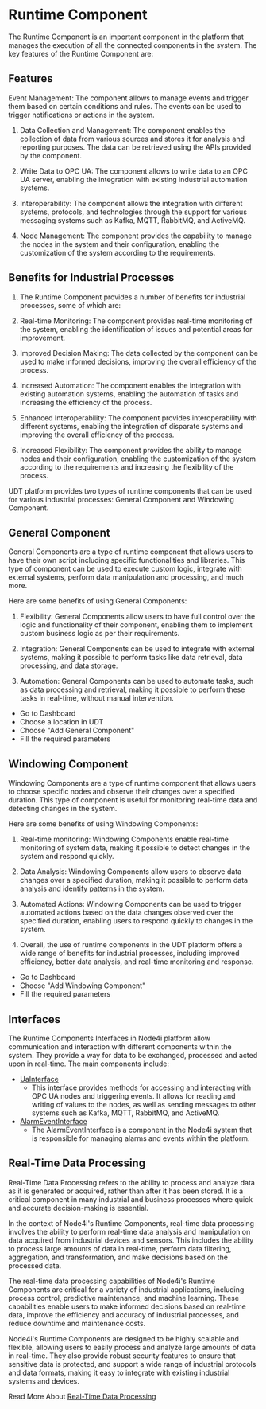 # Runtime Component

The Runtime Component is an important component in the platform that manages the execution of all the connected
components in the system. The key features of the Runtime Component are:

## Features

Event Management: The component allows to manage events and trigger them based on certain conditions and rules. The
events can be used to trigger notifications or actions in the system.

1. Data Collection and Management: The component enables the collection of data from various sources and stores it for
   analysis and reporting purposes. The data can be retrieved using the APIs provided by the component.

2. Write Data to OPC UA: The component allows to write data to an OPC UA server, enabling the integration with existing
   industrial automation systems.

3. Interoperability: The component allows the integration with different systems, protocols, and technologies through
   the support for various messaging systems such as Kafka, MQTT, RabbitMQ, and ActiveMQ.

4. Node Management: The component provides the capability to manage the nodes in the system and their configuration,
   enabling the customization of the system according to the requirements.

## Benefits for Industrial Processes

1. The Runtime Component provides a number of benefits for industrial processes, some of which are:

2. Real-time Monitoring: The component provides real-time monitoring of the system, enabling the identification of
   issues and potential areas for improvement.

3. Improved Decision Making: The data collected by the component can be used to make informed decisions, improving the
   overall efficiency of the process.

4. Increased Automation: The component enables the integration with existing automation systems, enabling the automation
   of tasks and increasing the efficiency of the process.

5. Enhanced Interoperability: The component provides interoperability with different systems, enabling the integration
   of disparate systems and improving the overall efficiency of the process.

6. Increased Flexibility: The component provides the ability to manage nodes and their configuration, enabling the
   customization of the system according to the requirements and increasing the flexibility of the process.

UDT platform provides two types of runtime components that can be used for various industrial processes: General
Component and Windowing Component.

## General Component

General Components are a type of runtime component that allows users to have their own script including specific
functionalities and libraries. This type of component can be used to execute custom logic, integrate with external
systems, perform data manipulation and processing, and much more.

Here are some benefits of using General Components:

1. Flexibility: General Components allow users to have full control over the logic and functionality of their component,
   enabling them to implement custom business logic as per their requirements.
2. Integration: General Components can be used to integrate with external systems, making it possible to perform tasks
   like data retrieval, data processing, and data storage.

3. Automation: General Components can be used to automate tasks, such as data processing and retrieval, making it
   possible to perform these tasks in real-time, without manual intervention.

- Go to Dashboard
- Choose a location in UDT
- Choose "Add General Component"
- Fill the required parameters

## Windowing Component

Windowing Components are a type of runtime component that allows users to choose specific nodes and observe their
changes over a specified duration. This type of component is useful for monitoring real-time data and detecting changes
in the system.

Here are some benefits of using Windowing Components:

1. Real-time monitoring: Windowing Components enable real-time monitoring of system data, making it possible to detect
   changes in the system and respond quickly.

2. Data Analysis: Windowing Components allow users to observe data changes over a specified duration, making it possible
   to perform data analysis and identify patterns in the system.

3. Automated Actions: Windowing Components can be used to trigger automated actions based on the data changes observed
   over the specified duration, enabling users to respond quickly to changes in the system.

4. Overall, the use of runtime components in the UDT platform offers a wide range of benefits for industrial processes,
   including improved efficiency, better data analysis, and real-time monitoring and response.

- Go to Dashboard
- Choose "Add Windowing Component"
- Fill the required parameters

## Interfaces
The Runtime Components Interfaces in Node4i platform allow communication and interaction with different components within the system. They provide a way for data to be exchanged, processed and acted upon in real-time. The main components include:

- [UaInterface](./Interfaces/UaInterface.md) 
  - This interface provides methods for accessing and interacting with OPC UA nodes and triggering events. It allows for reading and writing of values to the nodes, as well as sending messages to other systems such as Kafka, MQTT, RabbitMQ, and ActiveMQ.
- [AlarmEventInterface](./Interfaces/AlarmEventInterface.md)
  -  The AlarmEventInterface is a component in the Node4i system that is responsible for managing alarms and events within the platform.


## Real-Time Data Processing

Real-Time Data Processing refers to the ability to process and analyze data as it is generated or acquired, rather than
after it has been stored. It is a critical component in many industrial and business processes where quick and accurate
decision-making is essential.

In the context of Node4i's Runtime Components, real-time data processing involves the ability to perform real-time data
analysis and manipulation on data acquired from industrial devices and sensors. This includes the ability to process
large amounts of data in real-time, perform data filtering, aggregation, and transformation, and make decisions based on
the processed data.

The real-time data processing capabilities of Node4i's Runtime Components are critical for a variety of industrial
applications, including process control, predictive maintenance, and machine learning. These capabilities enable users
to make informed decisions based on real-time data, improve the efficiency and accuracy of industrial processes, and
reduce downtime and maintenance costs.

Node4i's Runtime Components are designed to be highly scalable and flexible, allowing users to easily process and
analyze large amounts of data in real-time. They also provide robust security features to ensure that sensitive data is
protected, and support a wide range of industrial protocols and data formats, making it easy to integrate with existing
industrial systems and devices.

Read More About [Real-Time Data Processing](./Real-Time-Data-Processiong/Real-time-Data-Processing.md)
